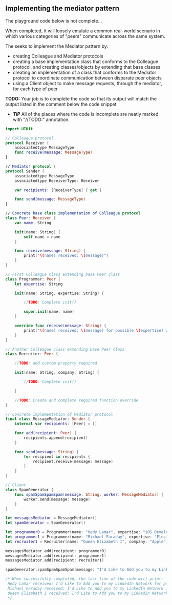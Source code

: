 ## Implementing the mediator pattern

The playground code below is not complete...

When completed, it will loosely emulate a common real-world scenario in which various categories of "peers" communicate across the same system.

The seeks to implement the Mediator pattern by:

- creating Colleague and Mediator protocols
- creating a base implementation class that conforms to the Colleague protocol, and creating classes/objects by extending that base classes
- creating an implementation of a class that conforms to the Mediator protocol to coordinate communication between disparate peer objects
- using a Client object to make message requests, through the mediator, for each type of peer

**TODO:** Your job is to complete the code so that its output will match the output listed in the comment below the code snippet

- __*TIP*__ All of the places where the code is incomplete are neatly marked with "//TODO:" annotation.

```swift
import UIKit

// Colleague protocol
protocol Receiver {
    associatedtype MessageType
    func receive(message: MessageType)
}

// Mediator protocol {
protocol Sender {
    associatedtype MessageType
    associatedtype ReceiverType: Receiver

    var recipients: [ReceiverType] { get }

    func send(message: MessageType)
}

// Concrete base class implementation of Colleague protocol
class Peer: Receiver {
    var name: String

    init(name: String) {
        self.name = name
    }

    func receive(message: String) {
        print("\(name) received: \(message)")
    }
}

// First Colleague class extending base Peer class
class Programmer: Peer {
    let expertise: String

    init(name: String, expertise: String) {

        //TODO: Complete init()

        super.init(name: name)
    }

    override func receive(message: String) {
        print("\(name) received: \(message) for possible \(expertise) work")
    }
}

// Another Colleague class extending base Peer class
class Recruiter: Peer {

    //TODO: add custom property required

    init(name: String, company: String) {

        //TODO: Complete init()

    }

    //TODO: Create and complete required function override
}

// Concrete implementation of Mediator protocol
final class MessageMediator: Sender {
    internal var recipients: [Peer] = []

    func add(recipient: Peer) {
        recipients.append(recipient)
    }

    func send(message: String) {
        for recipient in recipients {
            recipient.receive(message: message)
        }
    }
}

// Client
class SpamGenerator {
    func spamSpamSpamSpam(message: String, worker: MessageMediator) {
        worker.send(message: message)
    }
}

let messagesMediator = MessageMediator()
let spamGenerator = SpamGenerator()

let programmer0 = Programmer(name: "Hedy Lamar", expertise: "iOS Development")
let programmer1 = Programmer(name: "Michael Faraday", expertise: "Electrical Engineering")
let recruiter1 = Recruiter(name: "Queen Elizabeth I", company: "Apple")

messagesMediator.add(recipient: programmer0)
messagesMediator.add(recipient: programmer1)
messagesMediator.add(recipient: recruiter1)

spamGenerator.spamSpamSpamSpam(message: "I'd Like to Add you to my LinkedIn Network", worker: messagesMediator)

/* When successfully completed, the last line of the code will print:
 Hedy Lamar received: I'd Like to Add you to my LinkedIn Network for possible iOS Development work
 Michael Faraday received: I'd Like to Add you to my LinkedIn Network for possible Electrical Engineering work
 Queen Elizabeth I received: I'd Like to Add you to my LinkedIn Network. I am a recruiter at Apple
 */
```
<!-- Instructor: Solution to Activity  is below Additional Resources
-->
